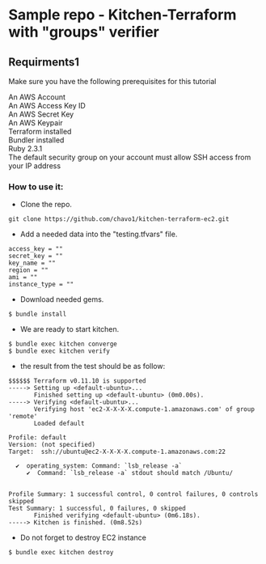 # Sample repo - Kitchen-Terraform with "groups" verifier

## Requirments1

Make sure you have the following prerequisites for this tutorial  
  
An AWS Account  
An AWS Access Key ID  
An AWS Secret Key  
An AWS Keypair  
Terraform installed  
Bundler installed  
Ruby 2.3.1  
The default security group on your account must allow SSH access from your IP address

### How to use it:
-   Clone the repo.
```
git clone https://github.com/chavo1/kitchen-terraform-ec2.git
```

- Add a needed data into the "testing.tfvars" file.

```
access_key = ""
secret_key = ""
key_name = ""
region = ""
ami = ""
instance_type = ""
```

- Download needed gems.
```
$ bundle install
```
- We are ready to start kitchen.
```
$ bundle exec kitchen converge
$ bundle exec kitchen verify
```
-   the result from the test should be as follow:
```
$$$$$$ Terraform v0.11.10 is supported
-----> Setting up <default-ubuntu>...
       Finished setting up <default-ubuntu> (0m0.00s).
-----> Verifying <default-ubuntu>...
       Verifying host 'ec2-X-X-X-X.compute-1.amazonaws.com' of group 'remote'
       Loaded default

Profile: default
Version: (not specified)
Target:  ssh://ubuntu@ec2-X-X-X-X.compute-1.amazonaws.com:22

  ✔  operating_system: Command: `lsb_release -a`
     ✔  Command: `lsb_release -a` stdout should match /Ubuntu/


Profile Summary: 1 successful control, 0 control failures, 0 controls skipped
Test Summary: 1 successful, 0 failures, 0 skipped
       Finished verifying <default-ubuntu> (0m6.18s).
-----> Kitchen is finished. (0m8.52s)
```
- Do not forget to destroy EC2 instance
```
$ bundle exec kitchen destroy
```
